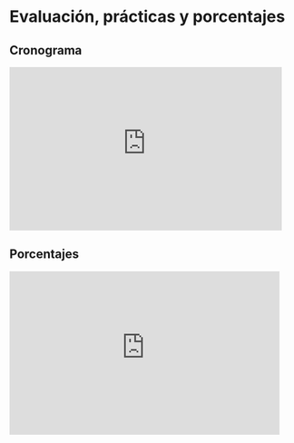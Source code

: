# Evaluación, prácticas y porcentajes


## Cronograma

<iframe src="https://udeaeduco-my.sharepoint.com/personal/marcos_marin_udea_edu_co/_layouts/15/Doc.aspx?sourcedoc={5cf012c8-699e-4163-8820-f5ac8b37a069}&amp;action=embedview&amp;wdPrint=1&amp;wdEmbedCode=0" width="480px" height="288px" frameborder="0">Esto es un documento de <a target="_blank" href="https://office.com">Microsoft Office</a> incrustado con tecnología de <a target="_blank" href="https://office.com/webapps">Office</a>.</iframe>


## Porcentajes

<iframe src="https://udeaeduco-my.sharepoint.com/personal/marcos_marin_udea_edu_co/_layouts/15/Doc.aspx?sourcedoc={5e2b47e4-ac74-48c7-94b0-d4023f87e68f}&amp;action=embedview" width="476px" height="288px" frameborder="0">Esto es un documento de <a target="_blank" href="https://office.com">Microsoft Office</a> incrustado con tecnología de <a target="_blank" href="https://office.com/webapps">Office</a>.</iframe>